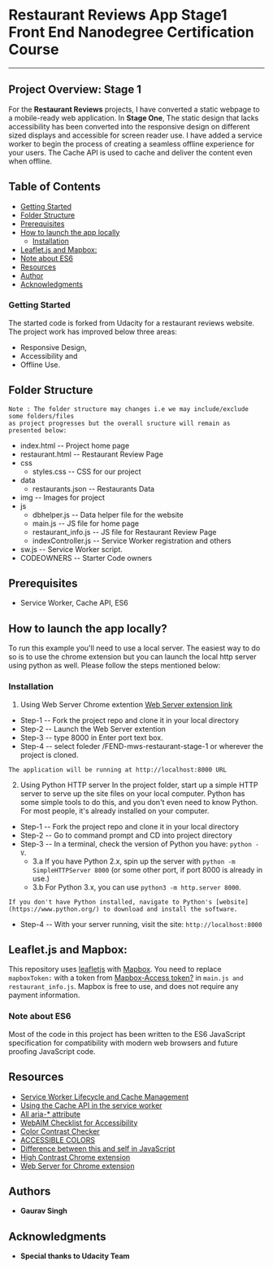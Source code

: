 # Restaurant Reviews App Stage1 Front End Nanodegree Certification Course
---

## Project Overview: Stage 1

For the **Restaurant Reviews** projects, I have converted a static webpage to a mobile-ready web application.
In **Stage One**, The static design that lacks accessibility has been converted into the responsive design on different sized displays and accessible for screen reader use. I have added a service worker to begin the process of creating a seamless offline experience for your users. The Cache API is used to cache and deliver the content even when offline.

## Table of Contents

- [Getting Started](#getting-started)
- [Folder Structure](#folder-structure)
- [Prerequisites](#prerequisites)
- [How to launch the app locally](#how-to-launch-the-app-locally)
  - [Installation](#installation)
- [Leaflet.js and Mapbox:](#leaflet.js-and-mapbox:)
- [Note about ES6](#note-about-es6)
- [Resources](#resources)
- [Author](#author)
- [Acknowledgments](#acknowledgments)

### Getting Started

The started code is forked from Udacity for a restaurant reviews website.
The project work has improved below three areas:
- Responsive Design,
- Accessibility and
- Offline Use.

## Folder Structure
```
Note : The folder structure may changes i.e we may include/exclude some folders/files
as project progresses but the overall sructure will remain as presented below:
```
* index.html 			-- Project home page
* restaurant.html -- Restaurant Review Page
* css
  - styles.css  			-- CSS for our project
* data
  - restaurants.json  -- Restaurants Data
* img  						-- Images for project
* js
  - dbhelper.js   			-- Data helper file for the website
  - main.js   					-- JS file for home page
  - restaurant_info.js  -- JS file for Restaurant Review Page
  - indexController.js  -- Service Worker registration and others
* sw.js  				-- Service Worker script.
* CODEOWNERS 		-- Starter Code owners

## Prerequisites
* Service Worker, Cache API, ES6

## How to launch the app locally?
To run this example you'll need to use a local server. The easiest way to do so is to use the chrome extension but
you can launch the local http server using python as well. Please follow the steps mentioned below:

### Installation
1. Using Web Server Chrome extention
[Web Server extension link](https://chrome.google.com/webstore/detail/web-server-for-chrome/ofhbbkphhbklhfoeikjpcbhemlocgigb/related?hl=en)

* Step-1 -- Fork the project repo and clone it in your local directory
* Step-2 -- Launch the Web Server extention
* Step-3 -- type 8000 in Enter port text box.
* Step-4 -- select foleder /FEND-mws-restaurant-stage-1 or wherever the project is cloned.
```
The application will be running at http://localhost:8000 URL
```
2. Using Python HTTP server
In the project folder, start up a simple HTTP server to serve up the site files on your local computer. Python has some simple tools to do this, and you don't even need to know Python. For most people, it's already installed on your computer.

* Step-1 -- Fork the project repo and clone it in your local directory
* Step-2 -- Go to command prompt and CD into project directory
* Step-3 -- In a terminal, check the version of Python you have: `python -V`.
	-	3.a If you have Python 2.x, spin up the server with `python -m SimpleHTTPServer 8000` (or some other port, if port 8000 is already in use.)
	- 3.b For Python 3.x, you can use `python3 -m http.server 8000`.
```
If you don't have Python installed, navigate to Python's [website](https://www.python.org/) to download and install the software.
```
* Step-4 -- With your server running, visit the site: `http://localhost:8000`

## Leaflet.js and Mapbox:

This repository uses [leafletjs](https://leafletjs.com/) with [Mapbox](https://www.mapbox.com/). You need to replace `mapboxToken:` with a token from [Mapbox-Access token?](https://www.mapbox.com/help/how-access-tokens-work/) in `main.js and restaurant_info.js`. Mapbox is free to use, and does not require any payment information.

### Note about ES6

Most of the code in this project has been written to the ES6 JavaScript specification for compatibility with modern web browsers and future proofing JavaScript code.

## Resources
- [Service Worker Lifecycle and Cache Management](https://www.oreilly.com/library/view/building-progressive-web/9781491961643/ch04.html)
- [Using the Cache API in the service worker](https://developers.google.com/web/ilt/pwa/caching-files-with-service-worker)
- [All aria-* attribute](https://www.w3.org/TR/wai-aria-1.1/#state_prop_def)
- [WebAIM Checklist for Accessibility](https://webaim.org/standards/wcag/checklist#sc1.4.6)
- [Color Contrast Checker](https://webaim.org/resources/contrastchecker/)
- [ACCESSIBLE COLORS](http://accessible-colors.com/)
- [Difference between this and self in JavaScript](https://stackoverflow.com/questions/16875767/difference-between-this-and-self-in-javascript)
- [High Contrast Chrome extension](https://chrome.google.com/webstore/detail/high-contrast/djcfdncoelnlbldjfhinnjlhdjlikmph/related?hl=en)
- [Web Server for Chrome extension](https://chrome.google.com/webstore/detail/web-server-for-chrome/ofhbbkphhbklhfoeikjpcbhemlocgigb/related?hl=en)

## Authors
* **Gaurav Singh**

## Acknowledgments
* **Special thanks to Udacity Team**

